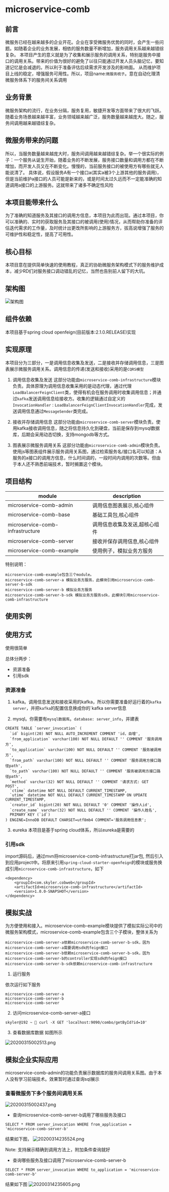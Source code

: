 
# microservice-comb

## 前言
微服务已经在越来越多的企业开花。企业在享受微服务优势的同时，会产生一些问题。如随着企业的业务发展，相依的服务数量不断增加，服务调用关系越来越错综复杂。
本项目产生的意义就是为了收集和展示服务的调用关系，特别是服务中接口的调用关系。带来的价值为很好的避免了以往只能通过开发人员头脑记忆，要知道记忆是会减退的。所以利于准备评估后续需求开发涉及的影响面。
从而维护项目上线的稳定，增强服务可用性。所以，项目name:`微服务梳子`。意在自动化理清微服务体系下的服务间关系调用

## 业务背景
微服务架构的流行，在业务分隔，服务复用，敏捷开发等方面带来了很大的飞跃。随着业务场景越来越丰富，业务领域越来越广泛，服务数量越来越庞大。随之，服务间调用越来越错综复杂。

## 微服务带来的问题
所以，当服务数量越来越庞大时，服务间调用越来越错综复杂。举一个很实际的例子：一个服务从诞生开始，随着业务的不断发展，服务接口数量和调用方都在不断增加，而开发人员又在不断变化。慢慢的，当前服务接口的被使用方有哪些就无人能说清了。
具体说，假设服务A有一个接口a(其实a被3个上游其他的服务调用)，但是当前维护a接口的人员可能是新来的，或是时间太过久远而不一定能准确的知道调用a接口的上游服务。这就带来了诸多不确定性风险

## 本项目能带来什么
为了准确的知道服务及其接口的调用方信息，本项目为此而出现。通过本项目，你可以准确的、实时的获取服务及其接口的被调用(使用)情况，从而帮助你准备的评估迭代需求的工作量，及时统计出更改所影响的上游服务方，拔高说增强了服务的可维护性和稳定性，提高了可用性。

## 核心目标
本项目意在提供简单快速的使用教程，真正的协助微服务架构模式下的服务维护成本，减少RD们对服务接口调动错乱的记忆，当然也告别前人留下的大坑。

## 架构图
![架构图](https://raw.githubusercontent.com/yaoyuanyy/MarkdownPhotos/master/img/20200116114413.png)

## 组件依赖
本项目基于spring cloud openfeign(目前版本:2.1.0.RELEASE)实现

## 实现原理
本项目分为三部分，一是调用信息收集及发送，二是接收并存储调用信息，三是图表展示微服务调用关系。调用信息的传递(发送和接收)采用的是`CQRS模型`

1. 调用信息收集及发送
这部分功能由`microservice-comb-infrastructure`模块负责。具体原理为调用信息收集采用的是动态代理，通过代理`LoadBalancerFeignClient`类，使得有机会在服务调用时收集调用信息；并通过`kafka`发送调用信息给接收方。收集的逻辑通过自定义的`InvocationHandler：LoadBalancerFeignClientInvocationHandler`完成，发送调用信息通过`MessageSender`类完成。

2. 接收并存储调用信息
这部分功能由`microservice-comb-server`模块负责。使用kafka接收调用信息，随之将信息持久化到硬盘，当前是保存到mysql数据库，后期会采用动态切换，支持mongodb等方式。

3. 图表展示微服务调用关系
这部分功能由`microservice-comb-admin`模块负责。使用js等图表组件展示服务调用关系图，通过检索服务名/接口名可以知道：A服务的a接口的调用方信息，什么时间调的，一段时间内调用的次数等。但由于本人还不熟悉前端技术，暂时搁置这个模块。


## 项目结构
|module|description|
|--|--|
|microservice-comb-admin|调用信息图表展示,核心组件|
|microservice-comb-base|基础工具包,核心组件|
|microservice-comb-infrastructure|调用信息收集及发送,超核心组件|
|microservice-comb-server|接收并保存调用信息,核心组件|
|microservice-comb-example|使用例子，模拟业务方服务|


特别说明：
```
microservice-comb-example包含三个module。
microservice-comb-server-a 模拟业务方服务，此模块引用microservice-comb-server-b-sdk
microservice-comb-server-b 模拟业务方服务
microservice-comb-server-b-sdk 模拟业务方服务sdk，此模块引用microservice-comb-infrastructure
```



## 使用实例

## 使用方式
使用很简单

总体分两步：
- 资源准备 
- 引用sdk

### 资源准备 
1. kafka。调用信息发送和接收采用的kafka，所以你需要准备好运行着的`kafka server`，并把`kafka`的配置信息换成你的`kafka server信息

2. mysql。你需要有`mysql数据库`。`database: server_info`，并建表
```
CREATE TABLE `server_invocation` (
  `id` bigint(20) NOT NULL AUTO_INCREMENT COMMENT 'id，自增',
  `from_application` varchar(100) NOT NULL DEFAULT '' COMMENT '服务调用方',
  `to_application` varchar(100) NOT NULL DEFAULT '' COMMENT '服务被调用方',
  `from_path` varchar(100) NOT NULL DEFAULT '' COMMENT '服务调用方接口路径path',
  `to_path` varchar(100) NOT NULL DEFAULT '' COMMENT '服务被调用方接口路径path',
  `method` varchar(32) NOT NULL DEFAULT '' COMMENT '请求方式: GET POST',
  `ctime` datetime NOT NULL DEFAULT CURRENT_TIMESTAMP,
  `utime` datetime NOT NULL DEFAULT CURRENT_TIMESTAMP ON UPDATE CURRENT_TIMESTAMP,
  `creator_id` bigint(20) NOT NULL DEFAULT '0' COMMENT '操作人id',
  `create_name` varchar(32) NOT NULL DEFAULT '' COMMENT '操作人姓名',
  PRIMARY KEY (`id`)
) ENGINE=InnoDB DEFAULT CHARSET=utf8mb4 COMMENT='服务调用信息表';
```
3. eureka
本项目是基于spring cloud体系，所以eureka是需要的

### 引用sdk
import源码后，通过mvn将microservice-comb-infrastructure打jar包, 然后引入到应用project中。将原来引用`spring-cloud-starter-openfeign`的模块或服务换成引用`microservice-comb-infrastructure`，如下
```
<dependency>
    <groupId>com.skyler.cobweb</groupId>
    <artifactId>microservice-comb-infrastructure</artifactId>
    <version>1.0.0-SNAPSHOT</version>
</dependency>
```


## 模拟实战
为方便使用和接入。microservice-comb-example模块提供了模拟实际公司中的微服务架构模式，microservice-comb-example包含三个子模块，整体关系为
```
microservice-comb-server-a依赖microservice-comb-server-b-sdk，因为microservice-comb-server-a需要调用sdk的feign接口
microservice-comb-server-b依赖microservice-comb-server-b-sdk，因为microservice-comb-server-b的controller实现sdk的feign接口
microservice-comb-server-b-sdk依赖microservice-comb-infrastructure
```

1. 运行服务

依次运行如下服务
```
microservice-comb-server-a
microservice-comb-server-b
microservice-comb-server
```

2. 访问microservice-comb-server-a接口

`skyler@192 ~  curl -X GET 'localhost:9090/combo/getById?id=10'`

3. 查看数据库数据
如图所示

![20200315002513.png](https://raw.githubusercontent.com/yaoyuanyy/MarkdownPhotos/master/img/20200315002513.png)

## 模拟企业实际应用
microservice-comb-admin的功能负责展示数据库的服务间调用关系图。由于本人没有学习前端技术。效果暂时通过查询sql展示

### 查看微服务下多个服务间调用关系
![20200315002437.png](https://raw.githubusercontent.com/yaoyuanyy/MarkdownPhotos/master/img/20200315002437.png)


- 查询microservice-comb-server-b调用了哪些服务及接口
```
SELECT * FROM server_invocation WHERE from_application = 'microservice-comb-server-b' 
```
结果如下图，
![20200314235524.png](https://raw.githubusercontent.com/yaoyuanyy/MarkdownPhotos/master/img/20200314235524.png)

Note: 支持展示精确到调用方法上，附加条件查询就好

- 查询哪些服务及接口调用了microservice-comb-server-b
```
SELECT * FROM server_invocation WHERE to_application = 'microservice-comb-server-b' 
```
结果如下图
![20200314235605.png](https://raw.githubusercontent.com/yaoyuanyy/MarkdownPhotos/master/img/20200314235605.png)

